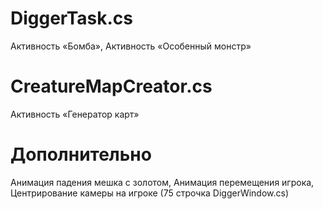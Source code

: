 
# DiggerTask.cs 
Активность «Бомба», Активность «Особенный монстр»

# CreatureMapCreator.cs
Активность «Генератор карт»

# Дополнительно
Анимация падения мешка с золотом,
Анимация перемещения игрока, 
Центрирование камеры на игроке (75 строчка DiggerWindow.cs)
